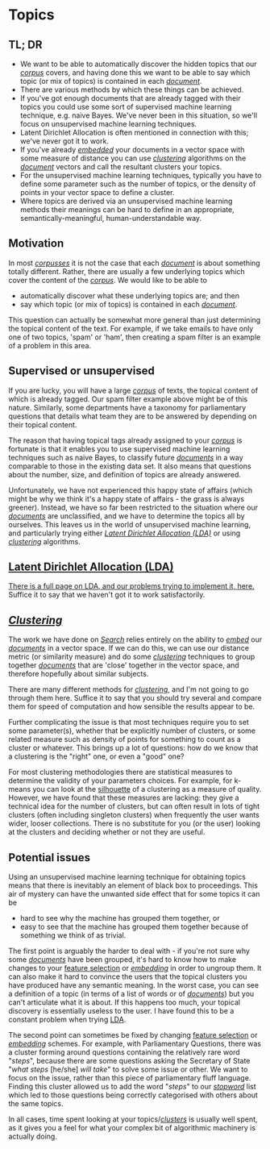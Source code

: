 # Topics

## TL; DR

* We want to be able to automatically discover the hidden topics that our [*corpus*](Glossary.md) covers, and having done this we want to be able to say which topic (or mix of topics) is contained in each [*document*](Glossary.md).
* There are various methods by which these things can be achieved.
* If you've got enough documents that are already tagged with their topics you could use some sort of supervised machine learning technique, e.g. naive Bayes. We've never been in this situation, so we'll focus on unsupervised machine learning techniques.
* Latent Dirichlet Allocation is often mentioned in connection with this; we've never got it to work.
* If you've already [*embedded*](Glossary.md) your documents in a vector space with some measure of distance you can use [*clustering*](Glossary.md) algorithms on the [*document*](Glossary.md) vectors and call the resultant clusters your topics.
* For the unsupervised machine learning techniques, typically you have to define some parameter such as the number of topics, or the density of points in your vector space to define a cluster.
* Where topics are derived via an unsupervised machine learning methods their meanings can be hard to define in an appropriate, semantically-meaningful, human-understandable way.

## Motivation

In most [*corpusses*](Glossary.md) it is not the case that each [*document*](Glossary.md) is about something totally different. Rather, there are usually a few underlying topics which cover the content of the [*corpus*](Glossary.md). We would like to be able to
* automatically discover what these underlying topics are; and then
* say which topic (or mix of topics) is contained in each [*document*](Glossary.md).

This question can actually be somewhat more general than just determining the topical content of the text. For example, if we take emails to have only one of two topics, 'spam' or 'ham', then creating a spam filter is an example of a problem in this area.

## Supervised or unsupervised

If you are lucky, you will have a large [*corpus*](Glossary.md) of texts, the topical content of which is already tagged. Our spam filter example above might be of this nature. Similarly, some departments have a taxonomy for parliamentary questions that details what team they are to be answered by depending on their topical content.

The reason that having topical tags already assigned to your [*corpus*](Glossary.md) is fortunate is that it enables you to use supervised machine learning techniques such as naive Bayes, to classify future [*documents*](Glossary.md) in a way comparable to those in the existing data set. It also means that questions about the number, size, and definition of topics are already answered.

Unfortunately, we have not experienced this happy state of affairs (which might be why we think it's a happy state of affairs - the grass is always greener). Instead, we have so far been restricted to the situation where our [*documents*](Glossary.md) are unclassified, and we have to determine the topics all by ourselves. This leaves us in the world of unsupervised machine learning, and particularly trying either [*Latent Dirichlet Allocation (LDA)*](LDA.md) or using [*clustering*](Glossary.md) algorithms.

## [Latent Dirichlet Allocation (LDA)](LDA.md)

[There is a full page on LDA, and our problems trying to implement it, here.](LDA.md) Suffice it to say that we haven't got it to work satisfactorily.

## [*Clustering*](Glossary.md)

The work we have done on [*Search*](Search.md) relies entirely on the ability to [*embed*](Glossary.md) our [*documents*](Glossary.md) in a vector space. If we can do this, we can use our distance metric (or similarity measure) and do some [*clustering*](Glossary.md) techniques to group together [*documents*](Glossary.md) that are 'close' together in the vector space, and therefore hopefully about similar subjects.

There are many different methods for [*clustering*](Glossary.md), and I'm not going to go through them here. Suffice it to say that you should try several and compare them for speed of computation and how sensible the results appear to be.

Further complicating the issue is that most techniques require you to set some parameter(s), whether that be explicitly number of clusters, or some related measure such as density of points for something to count as a cluster or whatever. This brings up a lot of questions: how do we know that a clustering is the "right" one, or even a "good" one?

For most clustering methodologies there are statistical measures to determine the validity of your parameters choices. For example, for k-means you can look at the [silhouette](https://en.wikipedia.org/wiki/Silhouette_(clustering)) of a clustering as a measure of quality. However, we have found that these measures are lacking: they give a technical idea for the number of clusters, but can often result in lots of tight clusters (often including singleton clusters) when frequently the user wants wider, looser collections. There is no substitute for you (or the user) looking at the clusters and deciding whether or not they are useful.



## Potential issues

Using an unsupervised machine learning technique for obtaining topics means that there is inevitably an element of black box to proceedings. This air of mystery can have the unwanted side effect that for some topics it can be
* hard to see why the machine has grouped them together, or
* easy to see that the machine has grouped them together because of something we think of as trivial.

The first point is arguably the harder to deal with - if you're not sure why some [*documents*](Glossary.md) have been grouped, it's hard to know how to make changes to your [feature selection](FeatureSelection.md) or [*embedding*](Glossary.md) in order to ungroup them. It can also make it hard to convince the users that the topical clusters you have produced have any semantic meaning. In the worst case, you can see a definition of a topic (in terms of a list of words or of [*documents*](Glossary.md)) but you can't articulate what it is about. If this happens too much, your topical discovery is essentially useless to the user. I have found this to be a constant problem when trying [LDA](LDA.md).

The second point can sometimes be fixed by changing [feature selection](FeatureSelection.md) or [*embedding*](Glossary.md) schemes. For example, with Parliamentary Questions, there was a cluster forming around questions containing the relatively rare word "*steps*", because there are some questions asking the Secretary of State "*what steps* [he/she] *will take*" to solve some issue or other. We want to focus on the issue, rather than this piece of parliamentary fluff language. Finding this cluster allowed us to add the word "*steps*" to our [*stopword*](Glossary.md) list which led to those questions being correctly categorised with others about the same topics.

In all cases, time spent looking at your topics/[*clusters*](Glossary.md) is usually well spent, as it gives you a feel for what your complex bit of algorithmic machinery is actually doing.